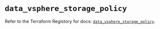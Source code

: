 # `data_vsphere_storage_policy`

Refer to the Terraform Registory for docs: [`data_vsphere_storage_policy`](https://www.terraform.io/docs/providers/vsphere/d/storage_policy).
